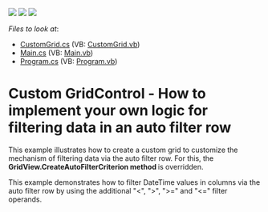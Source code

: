 <!-- default badges list -->
![](https://img.shields.io/endpoint?url=https://codecentral.devexpress.com/api/v1/VersionRange/128624310/13.1.4%2B)
[![](https://img.shields.io/badge/Open_in_DevExpress_Support_Center-FF7200?style=flat-square&logo=DevExpress&logoColor=white)](https://supportcenter.devexpress.com/ticket/details/E3148)
[![](https://img.shields.io/badge/📖_How_to_use_DevExpress_Examples-e9f6fc?style=flat-square)](https://docs.devexpress.com/GeneralInformation/403183)
<!-- default badges end -->
<!-- default file list -->
*Files to look at*:

* [CustomGrid.cs](./CS/WindowsApplication3/CustomGrid.cs) (VB: [CustomGrid.vb](./VB/WindowsApplication3/CustomGrid.vb))
* [Main.cs](./CS/WindowsApplication3/Main.cs) (VB: [Main.vb](./VB/WindowsApplication3/Main.vb))
* [Program.cs](./CS/WindowsApplication3/Program.cs) (VB: [Program.vb](./VB/WindowsApplication3/Program.vb))
<!-- default file list end -->
# Custom GridControl - How to implement your own logic for filtering data in an auto filter row


<p>This example illustrates how to create a custom grid to customize the mechanism of filtering data via the auto filter row. For this, the <strong>GridView.CreateAutoFilterCriterion method</strong><strong> </strong>is overridden. </p><p>This example demonstrates how to filter DateTime values in columns via the auto filter row by using the additional "<", ">", ">=" and "<=" filter operands.</p>

<br/>



